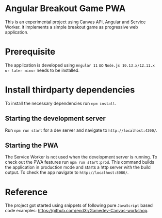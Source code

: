 # Angular Breakout Game PWA

This is an experimental project using Canvas API, Angular and Service Worker.
It implements a simple breakout game as progressive web application.

# Prerequisite

The application is developed using `Angular 11` so `Node.js 10.13.x/12.11.x or later minor` needs to be installed. 

# Install thirdparty dependencies

To install the necessary dependencies run `npm install`.

## Starting the development server

Run `npm run start` for a dev server and navigate to `http://localhost:4200/`. 

## Starting the PWA

The Service Worker is not used when the development server is running. To check out the PWA features run `npm run start:prod`. This command builds the application in production mode and starts a http server with the build output. To check the app navigate to `http://localhost:8080/`.

# Reference
The project got started using snippets of following pure `JavaScript` based code examples: https://github.com/end3r/Gamedev-Canvas-workshop.